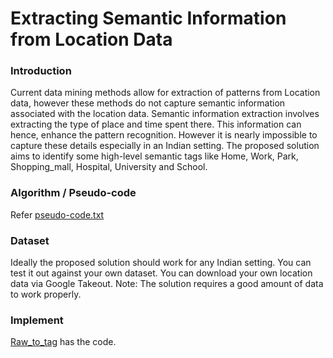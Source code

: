 # Extracting Semantic Information from Location Data

### Introduction
Current data mining methods allow for extraction of patterns from Location data, however these methods do not capture semantic information associated with the location data. Semantic information extraction involves extracting the type of place and time spent there. This information can hence, enhance the pattern recognition. However it is nearly impossible to capture these details especially in an Indian setting. The proposed solution aims to identify some high-level semantic tags like Home, Work, Park, Shopping_mall, Hospital, University and School.

### Algorithm / Pseudo-code
Refer [pseudo-code.txt](https://github.com/yashkotadia/Extracting-Semantic-Information-from-Location-Data/blob/master/Pseudo-code.txt)

### Dataset
Ideally the proposed solution should work for any Indian setting. You can test it out against your own dataset. You can download your own location data via Google Takeout. Note: The solution requires a good amount of data to work properly.

### Implement
[Raw_to_tag](https://github.com/yashkotadia/Extracting-Semantic-Information-from-Location-Data/blob/master/Raw_to_tag.ipynb) has the code.
